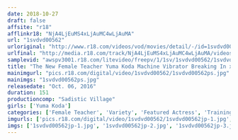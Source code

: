 ```yaml
---
date: 2018-10-27
draft: false
affsite: "r18"
afflinkr18: "NjA4LjEuMS4xLjAuMC4wLjAuMA"
url: "1svdvd00562"
urloriginal: "http://www.r18.com/videos/vod/movies/detail/-/id=1svdvd00562"
urlfinal: "http://media.r18.com/track/NjA4LjEuMS4xLjAuMC4wLjAuMA/videos/vod/movies/detail/-/id=1svdvd00562"
samplevid: "awspv3001.r18.com/litevideo/freepv/1/1sv/1svdvd00562/1svdvd00562_dmb_w.mp4"
title: "The New Female Teacher Yuma Koda Machine Vibrator Breaking In x Triangular Cowgirl Action x Danger Day Creampie Sex 15 Cum Shots Squirts! Squirts! Squirts! Everywhere! 21"
mainimgurl: "pics.r18.com/digital/video/1svdvd00562/1svdvd00562ps.jpg"
mainimgs: "1svdvd00562ps.jpg"
releasedate: "Oct. 06, 2016"
duration: 151
productioncomp: "Sadistic Village"
girls: ['Yuma Koda']
categories: ['Female Teacher', 'Variety', 'Featured Actress', 'Training', 'Creampie', 'Vibrator', 'Squirting', 'Hi-Def']
imgurls: ['pics.r18.com/digital/video/1svdvd00562/1svdvd00562jp-1.jpg', 'pics.r18.com/digital/video/1svdvd00562/1svdvd00562jp-2.jpg', 'pics.r18.com/digital/video/1svdvd00562/1svdvd00562jp-3.jpg', 'pics.r18.com/digital/video/1svdvd00562/1svdvd00562jp-4.jpg', 'pics.r18.com/digital/video/1svdvd00562/1svdvd00562jp-5.jpg', 'pics.r18.com/digital/video/1svdvd00562/1svdvd00562jp-6.jpg', 'pics.r18.com/digital/video/1svdvd00562/1svdvd00562jp-7.jpg', 'pics.r18.com/digital/video/1svdvd00562/1svdvd00562jp-8.jpg', 'pics.r18.com/digital/video/1svdvd00562/1svdvd00562jp-9.jpg', 'pics.r18.com/digital/video/1svdvd00562/1svdvd00562jp-10.jpg', 'pics.r18.com/digital/video/1svdvd00562/1svdvd00562jp-11.jpg', 'pics.r18.com/digital/video/1svdvd00562/1svdvd00562jp-12.jpg', 'pics.r18.com/digital/video/1svdvd00562/1svdvd00562jp-13.jpg', 'pics.r18.com/digital/video/1svdvd00562/1svdvd00562jp-14.jpg', 'pics.r18.com/digital/video/1svdvd00562/1svdvd00562jp-15.jpg', 'pics.r18.com/digital/video/1svdvd00562/1svdvd00562jp-16.jpg', 'pics.r18.com/digital/video/1svdvd00562/1svdvd00562jp-17.jpg', 'pics.r18.com/digital/video/1svdvd00562/1svdvd00562jp-18.jpg', 'pics.r18.com/digital/video/1svdvd00562/1svdvd00562jp-19.jpg', 'pics.r18.com/digital/video/1svdvd00562/1svdvd00562jp-20.jpg']
imgs: ['1svdvd00562jp-1.jpg', '1svdvd00562jp-2.jpg', '1svdvd00562jp-3.jpg', '1svdvd00562jp-4.jpg', '1svdvd00562jp-5.jpg', '1svdvd00562jp-6.jpg', '1svdvd00562jp-7.jpg', '1svdvd00562jp-8.jpg', '1svdvd00562jp-9.jpg', '1svdvd00562jp-10.jpg', '1svdvd00562jp-11.jpg', '1svdvd00562jp-12.jpg', '1svdvd00562jp-13.jpg', '1svdvd00562jp-14.jpg', '1svdvd00562jp-15.jpg', '1svdvd00562jp-16.jpg', '1svdvd00562jp-17.jpg', '1svdvd00562jp-18.jpg', '1svdvd00562jp-19.jpg', '1svdvd00562jp-20.jpg']
---
```

